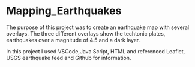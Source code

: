 # Mapping_Earthquakes

The purpose of this project was to create an earthquake map with several overlays.
The three different overlays show the techtonic plates,
earthquakes over a magnitude of 4.5 and a dark layer.

In this project I used VSCode,Java Script, HTML and referenced Leaflet, USGS earthquake feed and
Github for information. 
